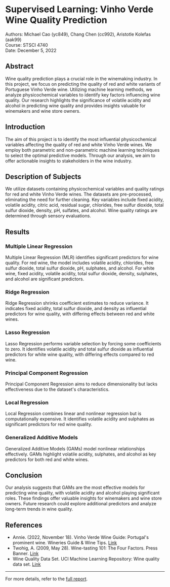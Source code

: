 # Supervised Learning: Vinho Verde Wine Quality Prediction

Authors: Michael Cao (yc849), Chang Chen (cc992), Aristotle Kolefas (aak99)  
Course: STSCI 4740  
Date: December 5, 2022

## Abstract

Wine quality prediction plays a crucial role in the winemaking industry. In this project, we focus on predicting the quality of red and white variants of Portuguese Vinho Verde wine. Utilizing machine learning methods, we analyze physicochemical variables to identify key factors influencing wine quality. Our research highlights the significance of volatile acidity and alcohol in predicting wine quality and provides insights valuable for winemakers and wine store owners.

## Introduction

The aim of this project is to identify the most influential physicochemical variables affecting the quality of red and white Vinho Verde wines. We employ both parametric and non-parametric machine learning techniques to select the optimal predictive models. Through our analysis, we aim to offer actionable insights to stakeholders in the wine industry.

## Description of Subjects

We utilize datasets containing physicochemical variables and quality ratings for red and white Vinho Verde wines. The datasets are pre-processed, eliminating the need for further cleaning. Key variables include fixed acidity, volatile acidity, citric acid, residual sugar, chlorides, free sulfur dioxide, total sulfur dioxide, density, pH, sulfates, and alcohol. Wine quality ratings are determined through sensory evaluations.

## Results

### Multiple Linear Regression

Multiple Linear Regression (MLR) identifies significant predictors for wine quality. For red wine, the model includes volatile acidity, chlorides, free sulfur dioxide, total sulfur dioxide, pH, sulphates, and alcohol. For white wine, fixed acidity, volatile acidity, total sulfur dioxide, density, sulphates, and alcohol are significant predictors.

### Ridge Regression

Ridge Regression shrinks coefficient estimates to reduce variance. It indicates fixed acidity, total sulfur dioxide, and density as influential predictors for wine quality, with differing effects between red and white wines.

### Lasso Regression

Lasso Regression performs variable selection by forcing some coefficients to zero. It identifies volatile acidity and total sulfur dioxide as influential predictors for white wine quality, with differing effects compared to red wine.

### Principal Component Regression

Principal Component Regression aims to reduce dimensionality but lacks effectiveness due to the dataset's characteristics.

### Local Regression

Local Regression combines linear and nonlinear regression but is computationally expensive. It identifies volatile acidity and sulphates as significant predictors for red wine quality.

### Generalized Additive Models

Generalized Additive Models (GAMs) model nonlinear relationships effectively. GAMs highlight volatile acidity, sulphates, and alcohol as key predictors for both red and white wines.

## Conclusion

Our analysis suggests that GAMs are the most effective models for predicting wine quality, with volatile acidity and alcohol playing significant roles. These findings offer valuable insights for winemakers and wine store owners. Future research could explore additional predictors and analyze long-term trends in wine quality.

## References

- Annie. (2022, November 18). Vinho Verde Wine Guide: Portugal's prominent wine. Wineries Guide & Wine Tips. [Link](https://sonomawinegarden.com/vinho-verde-wine/)
- Twohig, A. (2009, May 28). Wine-tasting 101: The Four Factors. Press Banner. [Link](https://pressbanner.com/wine-tasting-101-the-four-factors/)
- Wine Quality Data Set. UCI Machine Learning Repository: Wine quality data set. [Link](https://archive.ics.uci.edu/ml/datasets/wine+quality)

---

For more details, refer to the [full report](https://github.com/mic-cao/Wines/blob/main/Written%20Report.pdf).
